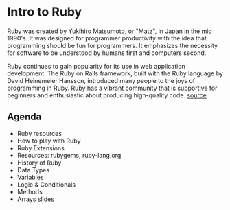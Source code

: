 # Intro to Ruby

Ruby was created by Yukihiro Matsumoto, or "Matz", in Japan in the mid 1990's. It was designed for programmer productivity with the idea that programming should be fun for programmers. It emphasizes the necessity for software to be understood by humans first and computers second.

Ruby continues to gain popularity for its use in web application development. The Ruby on Rails framework, built with the Ruby language by David Heinemeier Hansson, introduced many people to the joys of programming in Ruby. Ruby has a vibrant community that is supportive for beginners and enthusiastic about producing high-quality code. [source](https://launchschool.com/books/ruby/read/introduction)

## Agenda

- Ruby resources
- How to play with Ruby
- Ruby Extensions
- Resources: rubygems, ruby-lang.org
- History of Ruby
- Data Types
- Variables
- Logic & Conditionals
- Methods
- Arrays [slides](https://docs.google.com/presentation/d/1t8-hgibAZ91Rae79ZqKV17olbXRpsN8SChmTRIJD674/edit?usp=sharing)
